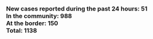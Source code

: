 ### New cases reported during the past 24 hours: 51<br/>In the community: 988<br/>At the border: 150<br/>Total: 1138